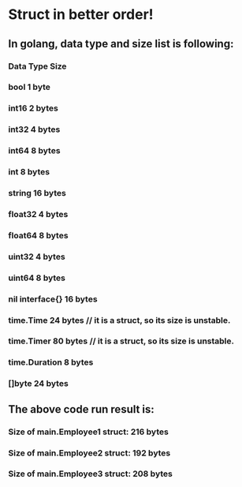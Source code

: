 # Struct in better order!

## In golang, data type and size list is following:

### Data Type        Size
### bool            1 byte
### int16           2 bytes
### int32           4 bytes
### int64           8 bytes
### int             8 bytes
### string          16 bytes
### float32         4 bytes
### float64         8 bytes
### uint32          4 bytes
### uint64          8 bytes
### nil interface{}  16 bytes
### time.Time        24 bytes   // it is a struct, so its size is unstable.
### time.Timer       80 bytes   // it is a struct, so its size is unstable.
### time.Duration    8 bytes
### []byte           24 bytes


## The above code run result is:
### Size of main.Employee1 struct: 216 bytes
### Size of main.Employee2 struct: 192 bytes
### Size of main.Employee3 struct: 208 bytes
